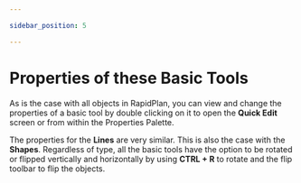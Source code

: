 ```yaml
---

sidebar_position: 5

---
```

# Properties of these Basic Tools

As is the case with all objects in RapidPlan, you can view and change the properties of a basic tool by double clicking on it to open the **Quick Edit** screen or from within the Properties Palette.

The properties for the **Lines** are very similar. This is also the case with the **Shapes**. Regardless of type, all the basic tools have the option to be rotated or flipped vertically and horizontally by using **CTRL + R** to rotate and the flip toolbar to flip the objects.

